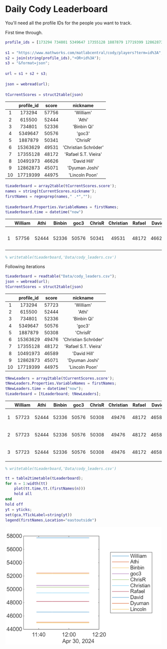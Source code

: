 
# Daily Cody Leaderboard

You'll need all the profile IDs for the people you want to track.


First time through.

```matlab
profile_ids = [173294 734801 5349647 17355128 1887879 17719399 12862873 15363629 615500 10491973];

s1 = "https://www.mathworks.com/matlabcentral/cody/players?term=id%3A";
s2 = join(string(profile_ids),"+OR+id%3A");
s3 = "&format=json";

url = s1 + s2 + s3;

json = webread(url);

tCurrentScores = struct2table(json)
```
| |profile_id|score|nickname|
|:--:|:--:|:--:|:--:|
|1|173294|57756|'William'|
|2|615500|52444|'Athi'|
|3|734801|52336|'Binbin Qi'|
|4|5349647|50576|'goc3'|
|5|1887879|50341|'ChrisR'|
|6|15363629|49531|'Christian Schröder'|
|7|17355128|48172|'Rafael S.T. Vieira'|
|8|10491973|46626|'David Hill'|
|9|12862873|45071|'Dyuman Joshi'|
|10|17719399|44975|'Lincoln Poon'|

```matlab
tLeaderboard = array2table(tCurrentScores.score');
names = string(tCurrentScores.nickname');
firstNames = regexprep(names," .*","");

tLeaderboard.Properties.VariableNames = firstNames;
tLeaderboard.time = datetime("now")
```
| |William|Athi|Binbin|goc3|ChrisR|Christian|Rafael|David|Dyuman|Lincoln|time|
|:--:|:--:|:--:|:--:|:--:|:--:|:--:|:--:|:--:|:--:|:--:|:--:|
|1|57756|52444|52336|50576|50341|49531|48172|46626|45071|44975|01-May-2024 11:16:09|

```matlab
% writetable(tLeaderboard,'Data/cody_leaders.csv')
```

Following iterations

```matlab
tLeaderboard = readtable("Data/cody_leaders.csv");
json = webread(url);
tCurrentScores = struct2table(json)
```
| |profile_id|score|nickname|
|:--:|:--:|:--:|:--:|
|1|173294|57723|'William'|
|2|615500|52444|'Athi'|
|3|734801|52336|'Binbin Qi'|
|4|5349647|50576|'goc3'|
|5|1887879|50308|'ChrisR'|
|6|15363629|49476|'Christian Schröder'|
|7|17355128|48172|'Rafael S.T. Vieira'|
|8|10491973|46589|'David Hill'|
|9|12862873|45071|'Dyuman Joshi'|
|10|17719399|44975|'Lincoln Poon'|

```matlab
tNewLeaders = array2table(tCurrentScores.score');
tNewLeaders.Properties.VariableNames = firstNames;
tNewLeaders.time = datetime("now");
tLeaderboard = [tLeaderboard; tNewLeaders];
```
| |William|Athi|Binbin|goc3|ChrisR|Christian|Rafael|David|Dyuman|Lincoln|time|
|:--:|:--:|:--:|:--:|:--:|:--:|:--:|:--:|:--:|:--:|:--:|:--:|
|1|57723|52444|52336|50576|50308|49476|48172|46589|45071|44975|30-Apr-2024 11:38:29|
|2|57723|52444|52336|50576|50308|49476|48172|46589|45071|44975|30-Apr-2024 11:48:54|
|3|57723|52444|52336|50576|50308|49476|48172|46589|45071|44975|30-Apr-2024 11:52:46|

```matlab
% writetable(tLeaderboard,'Data/cody_leaders.csv')
```

```matlab
tt = table2timetable(tLeaderboard);
for n = 1:width(tt)
    plot(tt.time,tt.(firstNames(n)))
    hold all
end
hold off
yt = yticks;
set(gca,YTickLabel=string(yt))
legend(firstNames,Location="eastoutside")
```

![figure_0.png](how_media/figure_0.png)
